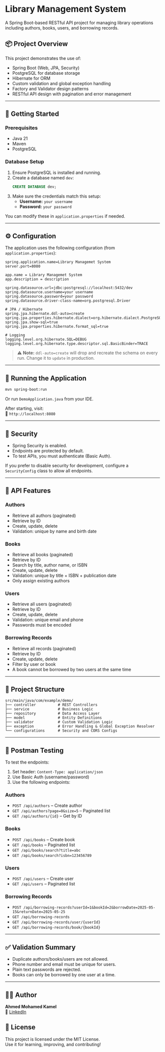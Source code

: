 # Library Management System

A Spring Boot-based RESTful API project for managing library operations including authors, books, users, and borrowing records.

## 📦 Project Overview

This project demonstrates the use of:

- Spring Boot (Web, JPA, Security)
- PostgreSQL for database storage
- Hibernate for ORM
- Custom validation and global exception handling
- Factory and Validator design patterns
- RESTful API design with pagination and error management

---

## 🚀 Getting Started

### Prerequisites

- Java 21
- Maven
- PostgreSQL

### Database Setup

1. Ensure PostgreSQL is installed and running.
2. Create a database named `dev`:
   ```sql
   CREATE DATABASE dev;
   ```
3. Make sure the credentials match this setup:
   - **Username:** `your username`
   - **Password:** `your password`

You can modify these in `application.properties` if needed.

---

## ⚙️ Configuration

The application uses the following configuration (from `application.properties`):

```properties
spring.application.name=Library Managemet System
server.port=8080

app.name = Library Managemet System
app.description = description

spring.datasource.url=jdbc:postgresql://localhost:5432/dev
spring.datasource.username=your username
spring.datasource.password=your password
spring.datasource.driver-class-name=org.postgresql.Driver

# JPA / Hibernate
spring.jpa.hibernate.ddl-auto=create
spring.jpa.properties.hibernate.dialect=org.hibernate.dialect.PostgreSQLDialect
spring.jpa.show-sql=true
spring.jpa.properties.hibernate.format_sql=true

# Logging
logging.level.org.hibernate.SQL=DEBUG
logging.level.org.hibernate.type.descriptor.sql.BasicBinder=TRACE
```

> ⚠️ **Note:** `ddl-auto=create` will drop and recreate the schema on every run. Change it to `update` in production.

---

## 🧪 Running the Application

```bash
mvn spring-boot:run
```

Or run `DemoApplication.java` from your IDE.

After starting, visit:  
📍 `http://localhost:8080`

---

## 🔐 Security

- Spring Security is enabled.
- Endpoints are protected by default.
- To test APIs, you must authenticate (Basic Auth).

If you prefer to disable security for development, configure a `SecurityConfig` class to allow all endpoints.

---

## 🧠 API Features

### Authors
- Retrieve all authors (paginated)
- Retrieve by ID
- Create, update, delete
- Validation: unique by name and birth date

### Books
- Retrieve all books (paginated)
- Retrieve by ID
- Search by title, author name, or ISBN
- Create, update, delete
- Validation: unique by title + ISBN + publication date
- Only assign existing authors

### Users
- Retrieve all users (paginated)
- Retrieve by ID
- Create, update, delete
- Validation: unique email and phone
- Passwords must be encoded

### Borrowing Records
- Retrieve all records (paginated)
- Retrieve by ID
- Create, update, delete
- Filter by user or book
- A book cannot be borrowed by two users at the same time

---

## 🔧 Project Structure

```
src/main/java/com/example/demo/
├── controller          # REST Controllers
├── service             # Business Logic
├── repository          # Data Access Layer
├── model               # Entity Definitions
├── validator           # Custom Validation Logic
├── exception           # Error Handling & Global Exception Resolver
└── configurations      # Security and CORS Configs
```

---

## 🧪 Postman Testing

To test the endpoints:

1. Set header: `Content-Type: application/json`
2. Use Basic Auth (username/password)
3. Use the following endpoints:

### Authors

- `POST /api/authors` – Create author
- `GET /api/authors?page=0&size=5` – Paginated list
- `GET /api/authors/{id}` – Get by ID

### Books

- `POST /api/books` – Create book
- `GET /api/books` – Paginated list
- `GET /api/books/search?title=abc`
- `GET /api/books/search?isbn=123456789`

### Users

- `POST /api/users` – Create user
- `GET /api/users` – Paginated list

### Borrowing Records

- `POST /api/borrowing-records?userId=1&bookId=2&borrowDate=2025-05-15&returnDate=2025-05-25`
- `GET /api/borrowing-records`
- `GET /api/borrowing-records/user/{userId}`
- `GET /api/borrowing-records/book/{bookId}`

---

## ✅ Validation Summary

- Duplicate authors/books/users are not allowed.
- Phone number and email must be unique for users.
- Plain text passwords are rejected.
- Books can only be borrowed by one user at a time.

---

## 🧑‍💻 Author

**Ahmed Mohamed Kamel**  
🔗 [LinkedIn](https://www.linkedin.com/in/ahmed-mohamed-kamel/)


## 📄 License

This project is licensed under the MIT License.  
Use it for learning, improving, and contributing!
